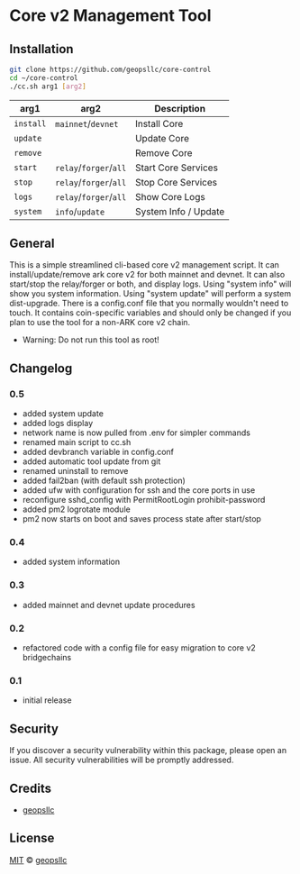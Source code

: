 # Core v2 Management Tool

## Installation

```sh
git clone https://github.com/geopsllc/core-control
cd ~/core-control
./cc.sh arg1 [arg2]
```

| arg1 | arg2 | Description |
| --- | --- | --- |
| `install` | `mainnet`/`devnet` | Install Core |
| `update` | | Update Core |
| `remove` | | Remove Core |
| `start` | `relay`/`forger`/`all` | Start Core Services |
| `stop` | `relay`/`forger`/`all` | Stop Core Services |
| `logs` | `relay`/`forger`/`all` | Show Core Logs |
| `system` | `info`/`update` | System Info / Update |

## General
This is a simple streamlined cli-based core v2 management script. It can install/update/remove ark core v2 for both mainnet and 
devnet. It can also start/stop the relay/forger or both, and display logs. Using "system info" will show you system information. 
Using "system update" will perform a system dist-upgrade. There is a config.conf file that you normally wouldn't need to touch.
It contains coin-specific variables and should only be changed if you plan to use the tool for a non-ARK core v2 chain.
- Warning: Do not run this tool as root!

## Changelog

### 0.5
- added system update
- added logs display
- network name is now pulled from .env for simpler commands
- renamed main script to cc.sh
- added devbranch variable in config.conf
- added automatic tool update from git
- renamed uninstall to remove
- added fail2ban (with default ssh protection)
- added ufw with configuration for ssh and the core ports in use
- reconfigure sshd_config with PermitRootLogin prohibit-password
- added pm2 logrotate module
- pm2 now starts on boot and saves process state after start/stop

### 0.4
- added system information

### 0.3
- added mainnet and devnet update procedures

### 0.2
- refactored code with a config file for easy migration to core v2 bridgechains

### 0.1
- initial release

## Security

If you discover a security vulnerability within this package, please open an issue. All security vulnerabilities will be promptly addressed.

## Credits

- [geopsllc](https://github.com/geopsllc)

## License

[MIT](LICENSE) © [geopsllc](https://github.com/geopsllc)
